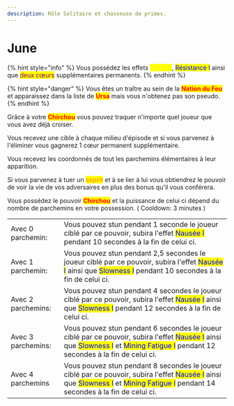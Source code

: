 ```yaml
---
description: Rôle Solitaire et chasseuse de primes.
---
```


# June

{% hint style="info" %}
Vous possédez les effets <mark style="color:yellow;">Speed I</mark>, <mark style="color:blue;">Résistance I</mark> ainsi que <mark style="color:purple;">deux cœurs</mark> supplémentaires permanents.
{% endhint %}

{% hint style="danger" %}
Vous êtes un traître au sein de la <mark style="color:red;">**Nation du Feu**</mark> et apparaissez dans la liste de <mark style="color:red;">**Ursa**</mark> mais vous n'obtenez pas son pseudo.
{% endhint %}

Grâce à votre <mark style="color:red;">**Chirchou**</mark> vous pouvez traquer n'importe quel joueur que vous avez déjà croiser.

Vous recevez une cible à chaque milieu d'épisode et si vous parvenez à l'éliminer vous gagnerez 1 cœur permanent supplémentaire.

Vous recevez les coordonnés de tout les parchemins élémentaires à leur apparition.

Si vous parvenez à tuer un <mark style="color:orange;">**esprit**</mark> et à se lier à lui vous obtiendrez le pouvoir de voir la vie de vos adversaires en plus des bonus qu'il vous conférera.

Vous possédez le pouvoir <mark style="color:red;">**Chirchou**</mark> et la puissance de celui ci dépend du nombre de parchemins en votre possession. ( Cooldown: 3 minutes )

|                    |                                                                                                                                                                                                                                                                                   |
| ------------------ | --------------------------------------------------------------------------------------------------------------------------------------------------------------------------------------------------------------------------------------------------------------------------------- |
| Avec 0 parchemin:  | Vous pouvez stun pendant 1 seconde le joueur ciblé par ce pouvoir, subira l'effet <mark style="color:blue;">Nausée I</mark> pendant 10 secondes à la fin de celui ci.                                                                                                             |
| Avec 1 parchemin:  | Vous pouvez stun pendant 2,5 secondes le joueur ciblé par ce pouvoir, subira l'effet <mark style="color:blue;">Nausée I</mark> ainsi que <mark style="color:blue;">Slowness I</mark> pendant 10 secondes à la fin de celui ci.                                                    |
| Avec 2 parchemins: | Vous pouvez stun pendant 4 secondes le joueur ciblé par ce pouvoir, subira l'effet <mark style="color:blue;">Nausée I</mark> ainsi que <mark style="color:blue;">Slowness I</mark> pendant 12 secondes à la fin de celui ci.                                                      |
| Avec 3 parchemins: | Vous pouvez stun pendant 6 secondes le joueur ciblé par ce pouvoir, subira l'effet <mark style="color:blue;">Nausée I</mark> ainsi que <mark style="color:blue;">Slowness I</mark> et <mark style="color:blue;">Mining Fatigue I</mark> pendant 12 secondes à la fin de celui ci. |
| Avec 4 parchemins  | Vous pouvez stun pendant 8 secondes le joueur ciblé par ce pouvoir, subira l'effet <mark style="color:blue;">Nausée I</mark> ainsi que <mark style="color:blue;">Slowness I</mark> et <mark style="color:blue;">Mining Fatigue I</mark> pendant 14 secondes à la fin de celui ci. |

<figure><img src="https://th.bing.com/th/id/R.43d50908f3dceed6d5f4c3317376239d?rik=qCCyIejKA9OhUA&#x26;riu=http%3a%2f%2fimages6.fanpop.com%2fimage%2fphotos%2f37400000%2fJune-ATLA-avatar-the-last-airbender-37482133-500-364.jpg&#x26;ehk=IauqZJCWboL3A%2fuN590DPl09gz9h1excTrtt2sHutx0%3d&#x26;risl=&#x26;pid=ImgRaw&#x26;r=0" alt=""><figcaption></figcaption></figure>
